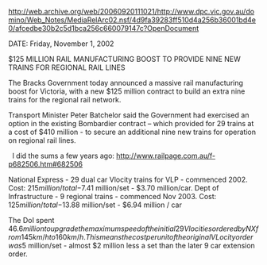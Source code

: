 http://web.archive.org/web/20060920111021/http://www.dpc.vic.gov.au/domino/Web_Notes/MediaRelArc02.nsf/4d9fa39283ff510d4a256b36001bd4e0/afcedbe30b2c5d1bca256c660079147c?OpenDocument


DATE: Friday, November 1, 2002


$125 MILLION RAIL MANUFACTURING BOOST TO PROVIDE NINE NEW TRAINS FOR REGIONAL RAIL LINES

The Bracks Government today announced a massive rail manufacturing boost for Victoria, with a new $125 million contract to build an extra nine trains for the regional rail network.

Transport Minister Peter Batchelor said the Government had exercised an option in the existing Bombardier contract – which provided for 29 trains at a cost of $410 million - to secure an additional nine new trains for operation on regional rail lines. 




 
I did the sums a few years ago:
http://www.railpage.com.au/f-p682506.htm#682506

National Express - 29 dual car Vlocity trains for VLP - commenced 2002.
Cost: $215 million/total - $7.41 million/set - $3.70 million/car.
Dept of Infrastructure - 9 regional trains - commenced Nov 2003.
Cost: $125 million/total - $13.88 million/set - $6.94 million / car

The DoI spent $46.6 million to upgrade the maximum speed of the initial 29 Vlocities ordered by NX from 145 km/h to 160 km/h. This means the cost per unit of the original VLocity order was $5 million/set - almost $2 million less a set than the later 9 car extension order.
